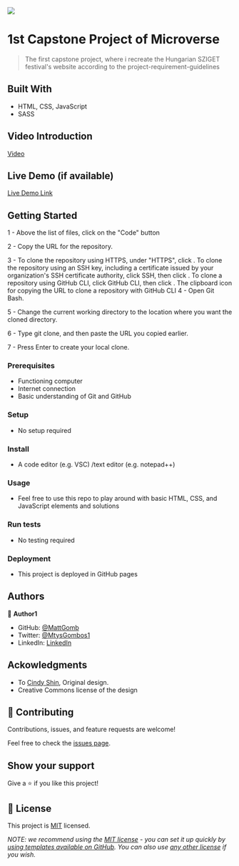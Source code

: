 ![](https://img.shields.io/badge/Microverse-blueviolet)

# 1st Capstone Project of Microverse

> The first capstone project, where i recreate the Hungarian SZIGET festival's website according to the project-requirement-guidelines


## Built With

- HTML, CSS, JavaScript
- SASS

## Video Introduction

[Video](https://www.loom.com/share/6c381ac74f1342878d1586c937587e5b)

## Live Demo (if available)

[Live Demo Link](https://mattgomb.github.io/Microverse-1st-Capstone-project/)

## Getting Started

1 - Above the list of files, click on the "Code" button

2 - Copy the URL for the repository.

3 - To clone the repository using HTTPS, under "HTTPS", click .
    To clone the repository using an SSH key, including a certificate issued by your organization's SSH certificate authority, click SSH, then click .
    To clone a repository using GitHub CLI, click GitHub CLI, then click .
    The clipboard icon for copying the URL to clone a repository with GitHub CLI
4 - Open Git Bash.

5 - Change the current working directory to the location where you want the cloned directory.

6 - Type git clone, and then paste the URL you copied earlier.

7 - Press Enter to create your local clone.

### Prerequisites
- Functioning computer
- Internet connection
- Basic understanding of Git and GitHub

### Setup
- No setup required

### Install
- A code editor (e.g. VSC) /text editor (e.g. notepad++) 

### Usage
- Feel free to use this repo to play around with basic HTML, CSS, and JavaScript elements and solutions

### Run tests
- No testing required

### Deployment
- This project is deployed in GitHub pages


## Authors

👤 **Author1**

- GitHub: [@MattGomb](https://github.com/MattGomb)
- Twitter: [@MtysGombos1](https://twitter.com/MtysGombos1)
- LinkedIn: [LinkedIn](https://linkedin.com/in/gombos-mátyás-28139771/)

## Ackowledgments

- To [Cindy Shin](https://www.behance.net/gallery/29845175/CC-Global-Summit-2015), Original design.
- Creative Commons license of the design


## 🤝 Contributing

Contributions, issues, and feature requests are welcome!

Feel free to check the [issues page](../../issues/).

## Show your support

Give a ⭐️ if you like this project!


## 📝 License

This project is [MIT](./LICENSE) licensed.

_NOTE: we recommend using the [MIT license](https://choosealicense.com/licenses/mit/) - you can set it up quickly by [using templates available on GitHub](https://docs.github.com/en/communities/setting-up-your-project-for-healthy-contributions/adding-a-license-to-a-repository). You can also use [any other license](https://choosealicense.com/licenses/) if you wish._
